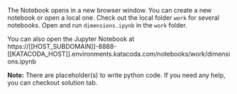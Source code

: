 The Notebook opens in a new browser window. You can create a new notebook or open a local one. Check out the local folder `work` for several notebooks. Open and run `dimensions.ipynb` in the `work` folder.

You can also open the Jupyter Notebook at https://[[HOST_SUBDOMAIN]]-8888-[[KATACODA_HOST]].environments.katacoda.com/notebooks/work/dimensions.ipynb

**Note:**
There are placeholder(s) to write python code. If you need any help, you can checkout solution tab.